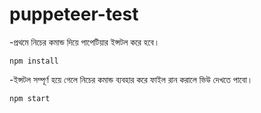 
# puppeteer-test

-প্রথমে নিচের কমান্ড দিয়ে পাপেটিয়ার ইন্সটল করে হবে।
```
npm install
```

-ইন্সটল সম্পূর্ণ হয়ে গেলে নিচের কমান্ড ব্যবহার করে ফাইল রান করালে ভিউ দেখতে পাবো।
```
npm start
```